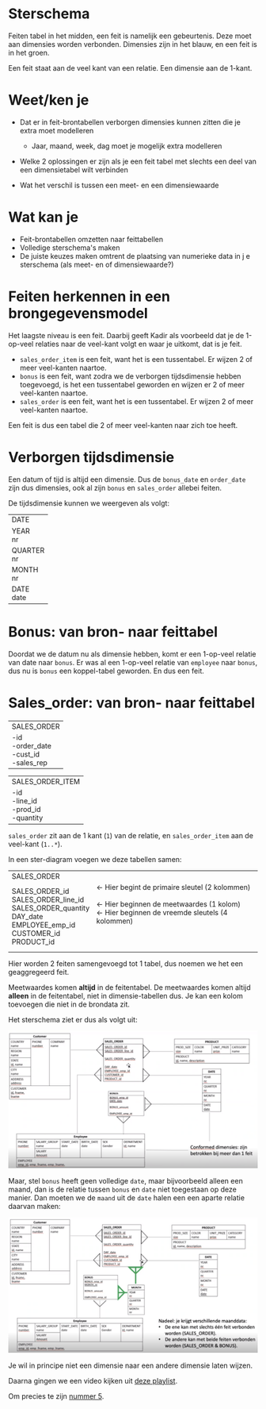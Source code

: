 # Sterschema
Feiten tabel in het midden, een feit is namelijk een gebeurtenis. Deze moet aan dimensies worden verbonden. Dimensies zijn in het blauw, en een feit is in het groen.

Een feit staat aan de veel kant van een relatie. Een dimensie aan de 1-kant.

# Weet/ken je
- Dat er in feit-brontabellen verborgen dimensies kunnen zitten die je extra moet modelleren

    - Jaar, maand, week, dag moet je mogelijk extra modelleren

- Welke 2 oplossingen er zijn als je een feit tabel met slechts een deel van een dimensietabel wilt verbinden
- Wat het verschil is tussen een meet- en een dimensiewaarde

# Wat kan je
- Feit-brontabellen omzetten naar feittabellen
- Volledige sterschema's maken
- De juiste keuzes maken omtrent de plaatsing van numerieke data in j e sterschema (als meet- en of dimensiewaarde?)

# Feiten herkennen in een brongegevensmodel
Het laagste niveau is een feit. Daarbij geeft Kadir als voorbeeld dat je de 1-op-veel relaties naar de veel-kant volgt en waar je uitkomt, dat is je feit.

- `sales_order_item` is een feit, want het is een tussentabel. Er wijzen 2 of meer veel-kanten naartoe.
- `bonus` is een feit, want zodra we de verborgen tijdsdimensie hebben toegevoegd, is het een tussentabel geworden en wijzen er 2 of meer veel-kanten naartoe.
- `sales_order` is een feit, want het is een tussentabel. Er wijzen 2 of meer veel-kanten naartoe.

Een feit is dus een tabel die 2 of meer veel-kanten naar zich toe heeft.

# Verborgen tijdsdimensie
Een datum of tijd is altijd een dimensie. Dus de `bonus_date` en `order_date` zijn dus dimensies, ook al zijn `bonus` en `sales_order` allebei feiten.

De tijdsdimensie kunnen we weergeven als volgt:

<table>
    <tr>
        <td>DATE</td>
    </tr>
    <tr>
        <td>YEAR<br>nr</td>
    </tr>
    <tr>
        <td>QUARTER<br>nr</td>
    </tr>
    <tr>
        <td>MONTH<br>nr</td>
    </tr>
    <tr>
        <td>DATE<br>date</td>
    </tr>
</table>

# Bonus: van bron- naar feittabel
Doordat we de datum nu als dimensie hebben, komt er een 1-op-veel relatie van date naar `bonus`. Er was al een 1-op-veel relatie van `employee` naar `bonus`, dus nu is `bonus` een koppel-tabel geworden. En dus een feit.

# Sales_order: van bron- naar feittabel
<table>
    <tr>
        <td>SALES_ORDER</td>
    </tr>
    </tr>
        <td>-id<br>-order_date<br>-cust_id<br>-sales_rep</td>
    </tr>
</tabel>

<table>
    <tr>
        <td>SALES_ORDER_ITEM</td>
    </tr>
    <tr>
        <td>-id<br>-line_id<br>-prod_id<br>-quantity
    </tr>
</table>

`sales_order` zit aan de 1 kant (`1`) van de relatie, en `sales_order_item` aan de veel-kant (`1..*`).

In een ster-diagram voegen we deze tabellen samen:

<table>
    <tr>
        <td>SALES_ORDER</td>
    </tr>
    <tr>
        <td>
            SALES_ORDER_id<br>
            SALES_ORDER_line_id<br>
            SALES_ORDER_quantity<br>
            DAY_date<br>
            EMPLOYEE_emp_id<br>
            CUSTOMER_id<br>
            PRODUCT_id
        </td>
        <td>
            &lt;- Hier begint de primaire sleutel (2 kolommen)<br><br>
            &lt;- Hier beginnen de meetwaardes (1 kolom)<br>
            &lt;- Hier beginnen de vreemde sleutels (4 kolommen)<br><br><br><br>
        </td>
    </tr>
</table>

Hier worden 2 feiten samengevoegd tot 1 tabel, dus noemen we het een geaggregeerd feit.

Meetwaardes komen **altijd** in de feitentabel. De meetwaardes komen altijd **alleen** in de feitentabel, niet in dimensie-tabellen dus. Je kan een kolom toevoegen die niet in de brondata zit.

Het sterschema ziet er dus als volgt uit:

<img src=img1.png />

Maar, stel `bonus` heeft geen volledige `date`, maar bijvoorbeeld alleen een maand, dan is de relatie tussen `bonus` en `date` niet toegestaan op deze manier. Dan moeten we de `maand` uit de `date` halen een een aparte relatie daarvan maken:

<img src="img2.png">

Je wil in principe niet een dimensie naar een andere dimensie laten wijzen.

Daarna gingen we een video kijken uit [deze playlist](https://www.youtube.com/playlist?list=PLT1UBlxXIqEkvSX5J3Xa_magH71WQqIzu).

Om precies te zijn [nummer 5](https://www.youtube.com/watch?v=zKaUZkHoW6c&list=PLT1UBlxXIqEkvSX5J3Xa_magH71WQqIzu&index=5).
